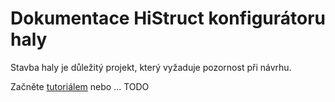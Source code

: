 
# Dokumentace HiStruct konfigurátoru haly

Stavba haly je důležitý projekt, který vyžaduje pozornost při návrhu.

Začněte [tutoriálem](tutorial/step01.md) nebo ... TODO

